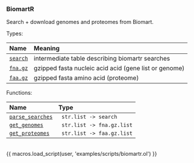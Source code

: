 ### BiomartR

Search + download genomes and proteomes from Biomart.

Types:

| Name      | Meaning |
| :-------- | :------ |
| <a href="javascript:;" onclick="help_and_scripts('search')">`search`</a> | intermediate table describing biomartr searches |
| <a href="javascript:;" onclick="help_and_scripts('fna.gz')">`fna.gz`</a> | gzipped fasta nucleic acid acid (gene list or genome) |
| <a href="javascript:;" onclick="help_and_scripts('faa.gz')">`faa.gz`</a> | gzipped fasta amino acid (proteome) |

Functions:

| Name | Type |
| :--- | :--- |
| <a href="javascript:;" onclick="help_and_scripts('parse_searches')">`parse_searches`</a> | ` str.list -> search` |
| <a href="javascript:;" onclick="help_and_scripts('get_genomes')">`get_genomes`</a> | ` str.list -> fna.gz.list` |
| <a href="javascript:;" onclick="help_and_scripts('get_proteomes')">`get_proteomes`</a> | ` str.list -> faa.gz.list` |

<br/>
{{ macros.load_script(user, 'examples/scripts/biomartr.ol') }}
